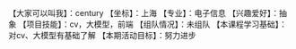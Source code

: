 【大家可以叫我】：century
【坐标】：上海
【专业】：电子信息
【兴趣爱好】：抽象
【项目技能】：cv，大模型，前端
【组队情况】：未组队
【本课程学习基础】：对cv、大模型有基础了解
【本期活动目标】：努力进步
